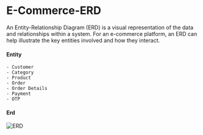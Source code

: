 # E-Commerce-ERD
 An Entity-Relationship Diagram (ERD) is a visual representation of the data and relationships within a system. For an e-commerce platform, an ERD can help illustrate the key entities involved and how they interact.

#### Entity

```
- Customer
- Category
- Product
- Order
- Order Details
- Payment
- OTP
```

#### Erd
![ERD](https://firebasestorage.googleapis.com/v0/b/sublime-command-406808.appspot.com/o/images%2FE-commerce.drawio.png?alt=media&token=c1806455-ab56-4b46-bb45-b09678f8dc2b)
